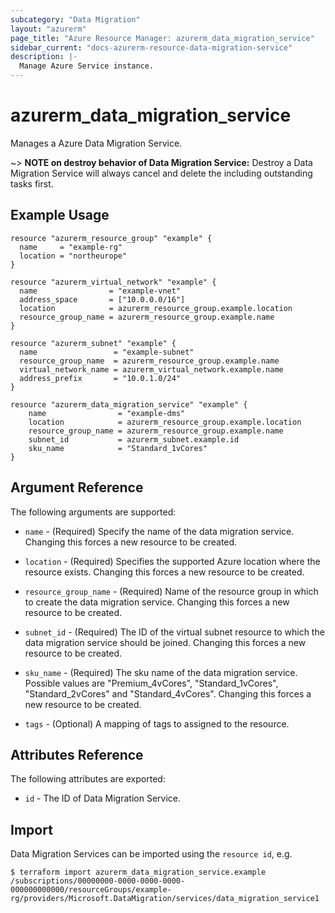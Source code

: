 ```yaml
---
subcategory: "Data Migration"
layout: "azurerm"
page_title: "Azure Resource Manager: azurerm_data_migration_service"
sidebar_current: "docs-azurerm-resource-data-migration-service"
description: |-
  Manage Azure Service instance.
---
```


# azurerm_data_migration_service

Manages a Azure Data Migration Service.

~> **NOTE on destroy behavior of Data Migration Service:** Destroy a Data Migration Service will always cancel and delete the including outstanding tasks first.

## Example Usage

```hcl
resource "azurerm_resource_group" "example" {
  name     = "example-rg"
  location = "northeurope"
}

resource "azurerm_virtual_network" "example" {
  name                = "example-vnet"
  address_space       = ["10.0.0.0/16"]
  location            = azurerm_resource_group.example.location
  resource_group_name = azurerm_resource_group.example.name
}

resource "azurerm_subnet" "example" {
  name 				   = "example-subnet"
  resource_group_name  = azurerm_resource_group.example.name
  virtual_network_name = azurerm_virtual_network.example.name
  address_prefix       = "10.0.1.0/24"
}

resource "azurerm_data_migration_service" "example" {
	name                = "example-dms"
	location            = azurerm_resource_group.example.location
	resource_group_name = azurerm_resource_group.example.name
	subnet_id           = azurerm_subnet.example.id
	sku_name            = "Standard_1vCores"
}
```

## Argument Reference

The following arguments are supported:

* `name` - (Required) Specify the name of the data migration service. Changing this forces a new resource to be created.

* `location` - (Required) Specifies the supported Azure location where the resource exists. Changing this forces a new resource to be created.

* `resource_group_name` - (Required) Name of the resource group in which to create the data migration service. Changing this forces a new resource to be created.

* `subnet_id` - (Required) The ID of the virtual subnet resource to which the data migration service should be joined. Changing this forces a new resource to be created.

* `sku_name` - (Required) The sku name of the data migration service. Possible values are "Premium_4vCores", "Standard_1vCores", "Standard_2vCores" and "Standard_4vCores". Changing this forces a new resource to be created.

* `tags` - (Optional) A mapping of tags to assigned to the resource.

## Attributes Reference

The following attributes are exported:

* `id` - The ID of Data Migration Service.

## Import

Data Migration Services can be imported using the `resource id`, e.g.

```shell
$ terraform import azurerm_data_migration_service.example /subscriptions/00000000-0000-0000-0000-000000000000/resourceGroups/example-rg/providers/Microsoft.DataMigration/services/data_migration_service1
```

